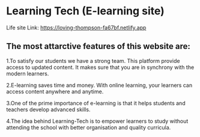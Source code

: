 # Learning Tech (E-learning site)

Life site Link: https://loving-thompson-fa67bf.netlify.app

## The most attarctive features of this website are:

1.To satisfy our students we have a strong team. This platform provide access to updated content. It makes sure that you are in synchrony with the modern learners.

2.E-learning saves time and money. With online learning, your learners can access content anywhere and anytime.

3.One of the prime importance of e-learning is that it helps students and teachers develop advanced skills.

4.The idea behind Learning-Tech is to empower learners to study without attending the school with better organisation and quality curricula.

